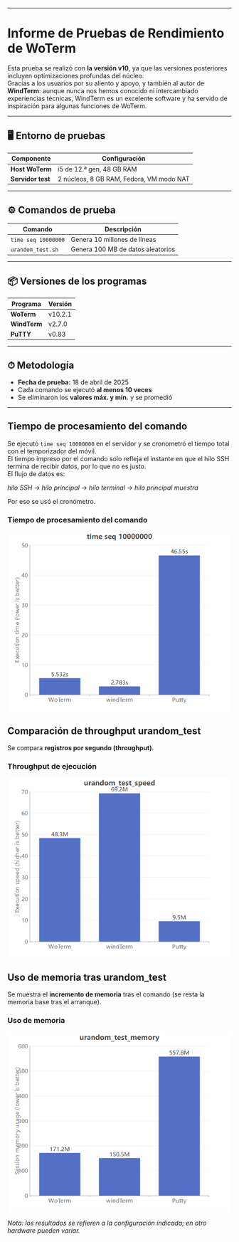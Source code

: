 

---

# Informe de Pruebas de Rendimiento de WoTerm

Esta prueba se realizó con **la versión v10**, ya que las versiones posteriores incluyen optimizaciones profundas del núcleo.  
Gracias a los usuarios por su aliento y apoyo, y también al autor de **WindTerm**: aunque nunca nos hemos conocido ni intercambiado experiencias técnicas, WindTerm es un excelente software y ha servido de inspiración para algunas funciones de WoTerm.

---

## 🖥 Entorno de pruebas

| Componente       | Configuración                          |
|------------------|----------------------------------------|
| **Host WoTerm**  | i5 de 12.ª gen, 48 GB RAM              |
| **Servidor test**| 2 núcleos, 8 GB RAM, Fedora, VM modo NAT |

---

## ⚙ Comandos de prueba

| Comando             | Descripción                     |
|---------------------|---------------------------------|
| `time seq 10000000` | Genera 10 millones de líneas    |
| `urandom_test.sh`   | Genera 100 MB de datos aleatorios |

---

## 📦 Versiones de los programas

| Programa    | Versión |
|-------------|---------|
| **WoTerm**   | v10.2.1 |
| **WindTerm** | v2.7.0  |
| **PuTTY**    | v0.83   |

---

## ⏱ Metodología

- **Fecha de prueba:** 18 de abril de 2025  
- Cada comando se ejecutó **al menos 10 veces**  
- Se eliminaron los **valores máx. y mín.** y se promedió  

---

## Tiempo de procesamiento del comando

Se ejecutó `time seq 10000000` en el servidor y se cronometró el tiempo total con el temporizador del móvil.  
El tiempo impreso por el comando solo refleja el instante en que el hilo SSH termina de recibir datos, por lo que no es justo.  
El flujo de datos es:

*hilo SSH → hilo principal → hilo terminal → hilo principal muestra*

Por eso se usó el cronómetro.  

### Tiempo de procesamiento del comando
![](timeseq1.png)  


## Comparación de throughput urandom_test

Se compara **registros por segundo (throughput)**.  

### Throughput de ejecución
![](urandom_test_speed.png)  


## Uso de memoria tras urandom_test

Se muestra el **incremento de memoria** tras el comando (se resta la memoria base tras el arranque).  

### Uso de memoria
![](urandom_test_memory.png)  


*Nota: los resultados se refieren a la configuración indicada; en otro hardware pueden variar.*